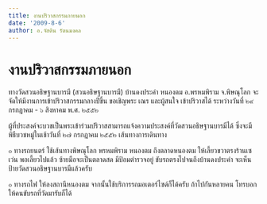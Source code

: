 ```yaml
---
title: งานปริวาสกรรมภายนอก
date: '2009-8-6'
author: อ.จัสติน รัตนมงคล
---
```


# งานปริวาสกรรมภายนอก

ทางวัดสวนอธิษฐานบารมี (สวนอธิษฐานบารมี) บ้านดงประคำ หนองตม อ.พรหมพิราม จ.พิษณุโลก จะจัดให้มีงานการเข้าปริวาสกรรมกลางปีขึ้น ขอเชิญพระ เณร และผู้สนใจ เข้าปริวาสได้ ระหว่างวันที่ ๒๙ กรกฎาคม - ๖ สิงหาคม พ.ศ. ๒๕๕๒

ผู้ที่ประสงค์จะบวชเป็นพระเข้าร่วมปริวาสสามารถแจ้งความประสงค์ที่วัดสวนอธิษฐานบารมีได้   ซึ่งจะมีพิธีบวชหมู่ในเช้าวันที่ ๒๗ กรกฎาคม ๒๕๕๒ เส้นทางการเดินทาง

๐ ทางรถยนตร์ ใช้เส้นทางพิษณุโลก พรหมพิราม หนองตม ถึงตลาดหนองตม ให้เลี้ยวขวาตรงร้านเซเว่น พอเลี้ยวไปแล้ว ซ้ายมือจะเป็นตลาดสด มีป้อมตำรวจอยู่ ขับรถตรงไปจนถึงบ้านดงประคำ จะเห็นป้ายวัดสวนอธิษฐานบารมีแล้วครับ

๐ ทางรถไฟ ให้ลงสถานีหนองตม จากนั้นใช้บริการรถมอเตอร์ไซด์ก็ได้ครับ ถ้าไปกันหลายคน โทรบอกให้คนขับรถที่วัดมารับก็ได้
